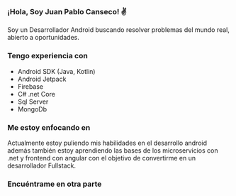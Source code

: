 ### ¡Hola, Soy Juan Pablo Canseco! ✌️
Soy un Desarrollador Android buscando resolver problemas del mundo real, abierto a oportunidades.

### Tengo experiencia con
- Android SDK (Java, Kotlin)
- Android Jetpack
- Firebase
- C# .net Core
- Sql Server 
- MongoDb

### Me estoy enfocando en
Actualmente estoy puliendo mis habilidades en el desarrollo android además también estoy aprendiendo las bases de los microservicios con .net y frontend con angular con el objetivo de convertirme en un desarrollador Fullstack.

### Encuéntrame en otra parte 


<!--
**juan-canseco/juan-canseco** is a ✨ _special_ ✨ repository because its `README.md` (this file) appears on your GitHub profile.

Here are some ideas to get you started:

- 🔭 I’m currently working on ...
- 🌱 I’m currently learning ...
- 👯 I’m looking to collaborate on ...
- 🤔 I’m looking for help with ...
- 💬 Ask me about ...
- 📫 How to reach me: ...
- 😄 Pronouns: ...
- ⚡ Fun fact: ...
-->

